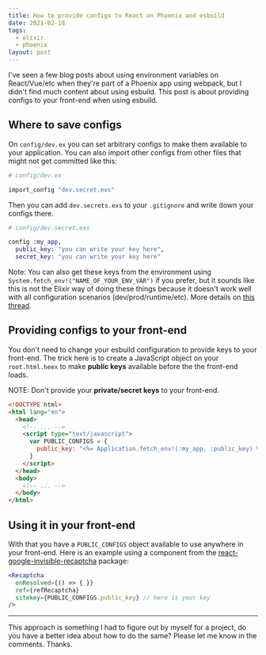 ```yaml
---
title: How to provide configs to React on Phoenix and esbuild
date: 2021-02-18
tags:
  - elixir
  - phoenix
layout: post
---
```


I've seen a few blog posts about using environment variables on React/Vue/etc when they're part of a Phoenix app using webpack, but I didn't find much content about using esbuild. This post is about providing configs to your front-end when using esbuild.

## Where to save configs

On `config/dev.ex` you can set arbitrary configs to make them available to your application. You can also import other configs from other files that might not get committed like this:

```elixir
# config/dev.ex

import_config "dev.secret.exs"
```

Then you can add `dev.secrets.exs` to your `.gitignore` and write down your configs there.

```elixir
# config/dev.secret.exs

config :my_app,
  public_key: "you can write your key here",
  secret_key: "you can write your key here"
```

Note: You can also get these keys from the environment using `System.fetch_env!("NAME_OF_YOUR_ENV_VAR")` if you prefer, but it sounds like this is not the Elixir way of doing these things because it doesn't work well with all configuration scenarios (dev/prod/runtime/etc). More details on [this thread](https://groups.google.com/g/elixir-lang-core/c/SLlJxiMa-7Q/m/Un1bTb2XLzsJ?pli=1).

## Providing configs to your front-end

You don't need to change your esbuild configuration to provide keys to your front-end. The trick here is to create a JavaScript object on your `root.html.heex` to make **public keys** available before the the front-end loads.

NOTE: Don't provide your **private/secret keys** to your front-end.

```html
<!DOCTYPE html>
<html lang="en">
  <head>
    <!-- ... -->
    <script type="text/javascript">
      var PUBLIC_CONFIGS = {
        public_key: "<%= Application.fetch_env!(:my_app, :public_key) %>",
      }
    </script>
  </head>
  <body>
    <!-- ... -->
  </body>
</html>
```

## Using it in your front-end

With that you have a `PUBLIC_CONFIGS` object available to use anywhere in your front-end. Here is an example using a component from the [react-google-invisible-recaptcha](https://www.npmjs.com/package/react-google-invisible-recaptcha) package:

```jsx
<Recaptcha
  onResolved={() => { }}
  ref={refRecaptcha}
  sitekey={PUBLIC_CONFIGS.public_key} // here is your key
/>
```

----

This approach is something I had to figure out by myself for a project, do you have a better idea about how to do the same? Please let me know in the comments. Thanks.
